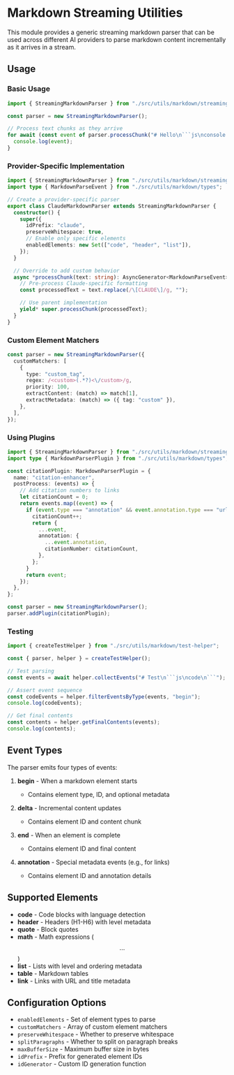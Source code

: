 # Markdown Streaming Utilities

This module provides a generic streaming markdown parser that can be used across different AI providers to parse markdown content incrementally as it arrives in a stream.

## Usage

### Basic Usage

````typescript
import { StreamingMarkdownParser } from "./src/utils/markdown/streaming-parser";

const parser = new StreamingMarkdownParser();

// Process text chunks as they arrive
for await (const event of parser.processChunk("# Hello\n```js\nconsole.log('test');\n```")) {
  console.log(event);
}
````

### Provider-Specific Implementation

```typescript
import { StreamingMarkdownParser } from "./src/utils/markdown/streaming-parser";
import type { MarkdownParseEvent } from "./src/utils/markdown/types";

// Create a provider-specific parser
export class ClaudeMarkdownParser extends StreamingMarkdownParser {
  constructor() {
    super({
      idPrefix: "claude",
      preserveWhitespace: true,
      // Enable only specific elements
      enabledElements: new Set(["code", "header", "list"]),
    });
  }

  // Override to add custom behavior
  async *processChunk(text: string): AsyncGenerator<MarkdownParseEvent> {
    // Pre-process Claude-specific formatting
    const processedText = text.replace(/\[CLAUDE\]/g, "");

    // Use parent implementation
    yield* super.processChunk(processedText);
  }
}
```

### Custom Element Matchers

```typescript
const parser = new StreamingMarkdownParser({
  customMatchers: [
    {
      type: "custom_tag",
      regex: /<custom>(.*?)<\/custom>/g,
      priority: 100,
      extractContent: (match) => match[1],
      extractMetadata: (match) => ({ tag: "custom" }),
    },
  ],
});
```

### Using Plugins

```typescript
import { StreamingMarkdownParser } from "./src/utils/markdown/streaming-parser";
import type { MarkdownParserPlugin } from "./src/utils/markdown/types";

const citationPlugin: MarkdownParserPlugin = {
  name: "citation-enhancer",
  postProcess: (events) => {
    // Add citation numbers to links
    let citationCount = 0;
    return events.map((event) => {
      if (event.type === "annotation" && event.annotation.type === "url_citation") {
        citationCount++;
        return {
          ...event,
          annotation: {
            ...event.annotation,
            citationNumber: citationCount,
          },
        };
      }
      return event;
    });
  },
};

const parser = new StreamingMarkdownParser();
parser.addPlugin(citationPlugin);
```

### Testing

````typescript
import { createTestHelper } from "./src/utils/markdown/test-helper";

const { parser, helper } = createTestHelper();

// Test parsing
const events = await helper.collectEvents("# Test\n```js\ncode\n```");

// Assert event sequence
const codeEvents = helper.filterEventsByType(events, "begin");
console.log(codeEvents);

// Get final contents
const contents = helper.getFinalContents(events);
console.log(contents);
````

## Event Types

The parser emits four types of events:

1. **begin** - When a markdown element starts
   - Contains element type, ID, and optional metadata

2. **delta** - Incremental content updates
   - Contains element ID and content chunk

3. **end** - When an element is complete
   - Contains element ID and final content

4. **annotation** - Special metadata events (e.g., for links)
   - Contains element ID and annotation details

## Supported Elements

- **code** - Code blocks with language detection
- **header** - Headers (H1-H6) with level metadata
- **quote** - Block quotes
- **math** - Math expressions ($$...$$)
- **list** - Lists with level and ordering metadata
- **table** - Markdown tables
- **link** - Links with URL and title metadata

## Configuration Options

- `enabledElements` - Set of element types to parse
- `customMatchers` - Array of custom element matchers
- `preserveWhitespace` - Whether to preserve whitespace
- `splitParagraphs` - Whether to split on paragraph breaks
- `maxBufferSize` - Maximum buffer size in bytes
- `idPrefix` - Prefix for generated element IDs
- `idGenerator` - Custom ID generation function
